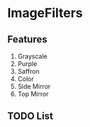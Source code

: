 # ImageFilters
## Features
1. Grayscale
2. Purple
3. Saffron
4. Color
5. Side Mirror
6. Top Mirror
## TODO List